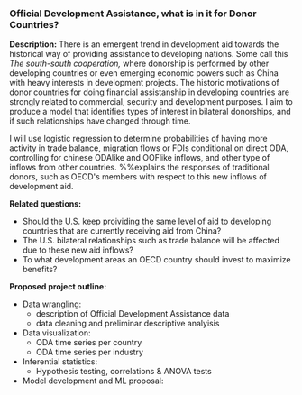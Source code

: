 ### Official Development Assistance, what is in it for Donor Countries?
**Description:** There is an emergent trend in development aid towards the historical way of providing assistance to developing nations. Some call this _The south-south cooperation,_ where donorship is performed by other developing countries or even emerging economic powers such as China with heavy interests in development projects. 
The historic motivations of donor countries for doing financial assistanship in developing countries are strongly related to commercial, security and development purposes. I aim to produce a model that identifies types of interest in bilateral donorships, and if such relationships have changed through time. 

[//]: # (First I need to put the information in terms of dyads: donor-recipient.   The top 10 relationships in terms of ODA flows for OECD countries.)

[//]: # (Next I think I need to connect other donor-recipients relationships such as trade balance, migration flows, FDI inflows and outflows)

I will use logistic regression to determine probabilities of having more activity in trade balance, migration flows or FDIs conditional on direct ODA, controlling for chinese ODAlike and OOFlike inflows, and other type of inflows from other countries.
%%explains the responses of traditional donors, such as OECD's members with respect to this new inflows of development aid. 

**Related questions:** 
  * Should the U.S. keep proividing the same level of aid to developing countries that are currently receiving aid from China?
  * The U.S. bilateral relationships such as trade balance will be affected due to these new aid inflows?
  * To what development areas an OECD country should invest to maximize benefits?
  
 **Proposed project outline:**
 * Data wrangling:
   * description of Official Development Assistance data
   * data cleaning and preliminar descriptive analyisis
 * Data visualization:
   * ODA time series per country 
   * ODA time series per industry
 * Inferential statistics:
   * Hypothesis testing, correlations & ANOVA tests
 * Model development and ML proposal:
